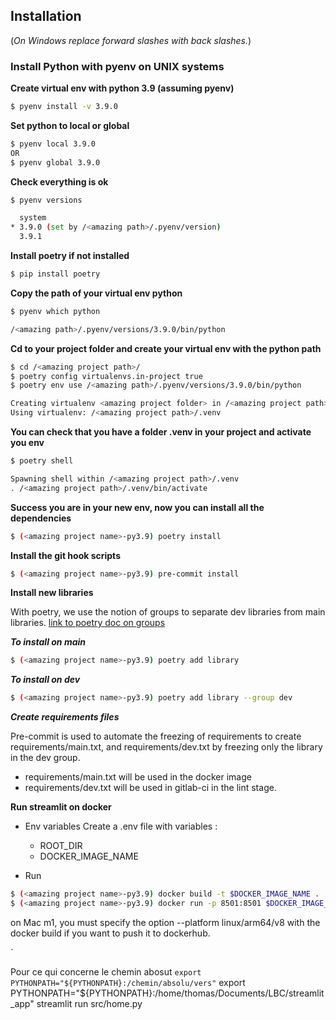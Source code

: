 ## Installation
(_On Windows replace forward slashes with back slashes._)

### Install Python with pyenv on UNIX systems

**Create virtual env with python 3.9 (assuming pyenv)**
```bash
$ pyenv install -v 3.9.0
```

**Set python to local or global**
```bash
$ pyenv local 3.9.0
OR
$ pyenv global 3.9.0
```

**Check everything is ok**
```bash
$ pyenv versions

  system
* 3.9.0 (set by /<amazing path>/.pyenv/version)
  3.9.1
```

**Install poetry if not installed**
```bash
$ pip install poetry
```

**Copy the path of your virtual env python**
```bash
$ pyenv which python

/<amazing path>/.pyenv/versions/3.9.0/bin/python
```

**Cd to your project folder and create your virtual env with the python path**
```bash
$ cd /<amazing project path>/
$ poetry config virtualenvs.in-project true
$ poetry env use /<amazing path>/.pyenv/versions/3.9.0/bin/python

Creating virtualenv <amazing project folder> in /<amazing project path>/.venv
Using virtualenv: /<amazing project path>/.venv
```

**You can check that you have a folder .venv in your project and activate you env**
```bash
$ poetry shell

Spawning shell within /<amazing project path>/.venv
. /<amazing project path>/.venv/bin/activate
```

**Success you are in your new env, now you can install all the dependencies**
```bash
$ (<amazing project name>-py3.9) poetry install
```

**Install the git hook scripts**
```bash
$ (<amazing project name>-py3.9) pre-commit install
```

**Install new libraries**

With poetry, we use the notion of groups to separate dev libraries from main
libraries. [link to poetry doc on groups](https://python-poetry.org/docs/master/managing-dependencies/)

***To install on main***
```bash
$ (<amazing project name>-py3.9) poetry add library
```

***To install on dev***
```bash
$ (<amazing project name>-py3.9) poetry add library --group dev
```

***Create requirements files***

Pre-commit is used to automate the freezing of requirements to create
requirements/main.txt, and requirements/dev.txt by freezing only the library
in the dev group.
- requirements/main.txt will be used in the docker image
- requirements/dev.txt will be used in gitlab-ci in the lint stage.

**Run streamlit on docker**

- Env variables
Create a .env file with variables : 
    - ROOT_DIR
    - DOCKER_IMAGE_NAME

- Run
```bash
$ (<amazing project name>-py3.9) docker build -t $DOCKER_IMAGE_NAME .
$ (<amazing project name>-py3.9) docker run -p 8501:8501 $DOCKER_IMAGE_NAME
```
on Mac m1, you must specify the option --platform linux/arm64/v8 with the
docker build if you want to push it to dockerhub.


`

Pour ce qui concerne le chemin abosut
`export PYTHONPATH="${PYTHONPATH}:/chemin/absolu/vers"`
export PYTHONPATH="${PYTHONPATH}:/home/thomas/Documents/LBC/streamlit_app"
streamlit run src/home.py 